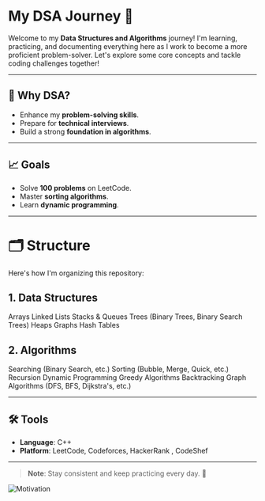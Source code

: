 # My DSA Journey 🚀

Welcome to my **Data Structures and Algorithms** journey! I'm learning, practicing, and documenting everything here as I work to become a more proficient problem-solver. Let's explore some core concepts and tackle coding challenges together!

---

## 📝 Why DSA?
- Enhance my **problem-solving skills**.
- Prepare for **technical interviews**.
- Build a strong **foundation in algorithms**.

---

## 📈 Goals
- Solve **100 problems** on LeetCode.
- Master **sorting algorithms**.
- Learn **dynamic programming**.

---

# 🗂️ Structure
Here's how I'm organizing this repository:

## 1. Data Structures
Arrays
Linked Lists
Stacks & Queues
Trees (Binary Trees, Binary Search Trees)
Heaps
Graphs
Hash Tables

## 2. Algorithms
Searching (Binary Search, etc.)
Sorting (Bubble, Merge, Quick, etc.)
Recursion
Dynamic Programming
Greedy Algorithms
Backtracking
Graph Algorithms (DFS, BFS, Dijkstra's, etc.)

---

## 🛠️ Tools
- **Language**: C++
- **Platform**: LeetCode, Codeforces, HackerRank , CodeShef

---

> **Note**: Stay consistent and keep practicing every day. 💪

![Motivation](https://media3.giphy.com/media/v1.Y2lkPTc5MGI3NjExaHdnOXl2cTd4M2NxNW81emFiamtsbjVsd2E4NTVqcDZoYW53YjRsaSZlcD12MV9pbnRlcm5hbF9naWZfYnlfaWQmY3Q9Zw/hKafco7mFwBioBxqFT/giphy.webp)


